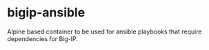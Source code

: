 # bigip-ansible

Alpine based container to be used for ansible playbooks that require dependencies for Big-IP.
